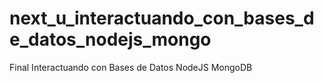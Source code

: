 # next_u_interactuando_con_bases_de_datos_nodejs_mongo
Final Interactuando con Bases de Datos NodeJS MongoDB
